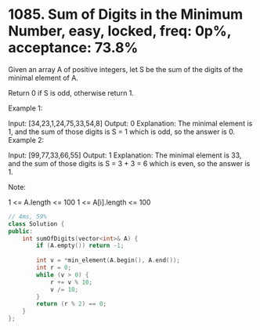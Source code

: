 # 1085. Sum of Digits in the Minimum Number, easy, locked, freq: 0p%, acceptance: 73.8%

Given an array A of positive integers, let S be the sum of the digits of the minimal element of A.

Return 0 if S is odd, otherwise return 1.

Example 1:

Input: [34,23,1,24,75,33,54,8]
Output: 0
Explanation: 
The minimal element is 1, and the sum of those digits is S = 1 which is odd, so the answer is 0.
Example 2:

Input: [99,77,33,66,55]
Output: 1
Explanation: 
The minimal element is 33, and the sum of those digits is S = 3 + 3 = 6 which is even, so the answer is 1.
 

Note:

1 <= A.length <= 100
1 <= A[i].length <= 100

```c++
// 4ms, 59%
class Solution {
public:
    int sumOfDigits(vector<int>& A) {
        if (A.empty()) return -1;
        
        int v = *min_element(A.begin(), A.end());
        int r = 0;
        while (v > 0) {
            r += v % 10;
            v /= 10;
        }
        return (r % 2) == 0;
    }
};
```
